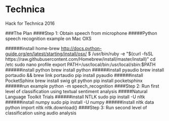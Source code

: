# Technica
Hack for Technica 2016

###The Plan
####Step 1: Obtain speech from microphone 
#####Python speech recognition example on Mac OXS

######install home-brew
	http://docs.python-guide.org/en/latest/starting/install/osx/
	$ /usr/bin/ruby -e "$(curl -fsSL https://raw.githubusercontent.com/Homebrew/install/master/install)"
	cd  /etc
	sudo nano profile
	export PATH=/usr/local/bin:/usr/local/sbin:$PATH
######install python
	brew install python
######install pyaudio
	brew install portaudio && brew link portaudio
	pip install pyaudio
######install PocketSphinx
	brew install swig git python
	pip install pocketsphinx
######run example
	python -m speech_recognition
####Step 2: Run first level of classification using textual sentiment analysis
#####Natural Language Toolkit Trials
######install NTLK
	sudo pip install -U nltk
######install numpy
	sudo pip install -U numpy
######install nltk data
	python
	import nltk
	nltk.download()
####Step 3: Run second level of classification using audio analysis







